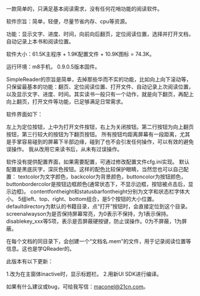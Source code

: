 一款简单的，只满足基本阅读需求，没有任何花哨功能的阅读软件。

软件宗旨：简单，轻便，尽量节省内存、cpu等资源。

功能：显示文字、进度、时间，向前向后翻页，定位阅读位置，选择并打开文档，自动记录上本书和阅读位置。

软件大小：61.5K主程序 + 1.9K配置文件 + 10.9K图标 = 74.3K。

运行环境：m8手机， 0.9.0.5版本固件。




SimpleReader的宗旨是简单，去掉那些华而不实的功能，比如向上向下滚动等，只保留最基本的功能：翻页、定位阅读位置、打开文件、自动记录上次阅读位置，以及显示文字、进度、时间。其实读书一般只有一个动作，就是向下翻页，再配上向上翻页，打开文件等功能，已足够满足日常需求。

软件界面如下：

左上为定位按钮，上中为打开文件按钮，右上为关闭按钮。第二行按钮为向上翻页按钮，第三行较大的按钮为下翻页按钮。
所有按钮均距离屏幕有一段距离，尤其是手掌容易碰到的屏幕下半部边缘，碰到了也不会引发任何操作，可以有效的避免误操作。
我从改用它来读书后，从未有过误操作。

软件没有提供配置界面，如果需要配置，可通过修改配置文件cfg.ini实现。
默认配置是黑底灰字，深灰色按钮。这样的配色比较保护眼睛，当然您也可以自己配置：
textcolor为文字颜色，backcolor为背景颜色，buttoncolor为按钮颜色，buttonbordercolor是按钮边框颜色(通常状态下，不显示边框，按钮被点击后，显示边框)。
contentfontheight和statusbarfontheight分别为文字和状态栏字体大小。
5组left、top、right、bottom组合，是5个按钮的大小位置。
defaultdirectory为默认的书籍目录，点“打开”按钮时，会直接定位到这个目录。
screenalwayson为是否保持屏幕常亮，为0表示不保持，为1表示保持。
disablekey\_xxx等5项，表示是否屏蔽硬按键，防止误操作。0为不屏蔽，1为屏蔽。

在每个文档的同目录下，会创建一个“文档名.mem”的文件，用于记录阅读位置等信息。这也是学QReader的。


此版本有以下更新：

1.改为在主窗体inactive时，显示标题栏。
2.用新UI SDK进行编译。

如果有什么建议或bug，可给我写信：maconel@21cn.com。
